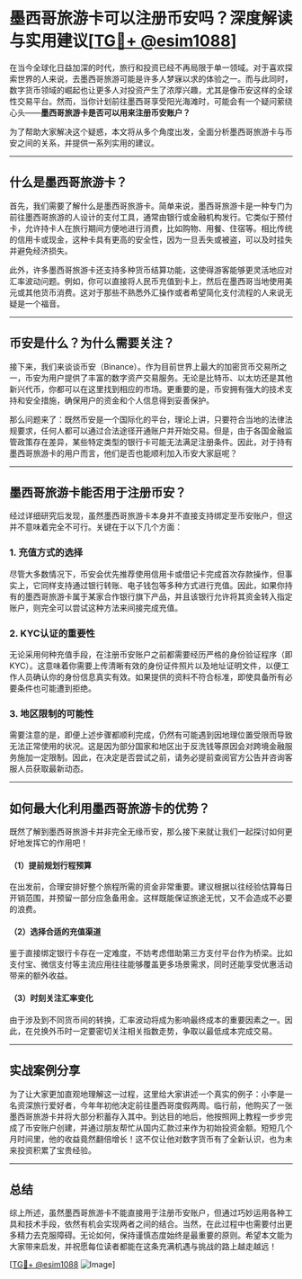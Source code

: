 # 墨西哥旅游卡可以注册币安吗？深度解读与实用建议[[TG💪+ @esim1088](https://t.me/s/esim1088)]

在当今全球化日益加深的时代，旅行和投资已经不再局限于单一领域。对于喜欢探索世界的人来说，去墨西哥旅游可能是许多人梦寐以求的体验之一。而与此同时，数字货币领域的崛起也让更多人对投资产生了浓厚兴趣，尤其是像币安这样的全球性交易平台。然而，当你计划前往墨西哥享受阳光海滩时，可能会有一个疑问萦绕心头——**墨西哥旅游卡是否可以用来注册币安账户？**

为了帮助大家解决这个疑惑，本文将从多个角度出发，全面分析墨西哥旅游卡与币安之间的关系，并提供一系列实用的建议。

---

## 什么是墨西哥旅游卡？

首先，我们需要了解什么是墨西哥旅游卡。简单来说，墨西哥旅游卡是一种专门为前往墨西哥旅游的人设计的支付工具，通常由银行或金融机构发行。它类似于预付卡，允许持卡人在旅行期间方便地进行消费，比如购物、用餐、住宿等。相比传统的信用卡或现金，这种卡具有更高的安全性，因为一旦丢失或被盗，可以及时挂失并避免经济损失。

此外，许多墨西哥旅游卡还支持多种货币结算功能，这使得游客能够更灵活地应对汇率波动问题。例如，你可以直接将人民币充值到卡上，然后在墨西哥当地使用美元或其他货币消费。这对于那些不熟悉外汇操作或者希望简化支付流程的人来说无疑是一个福音。

---

## 币安是什么？为什么需要关注？

接下来，我们来谈谈币安（Binance）。作为目前世界上最大的加密货币交易所之一，币安为用户提供了丰富的数字资产交易服务。无论是比特币、以太坊还是其他新兴代币，你都可以在这里找到相应的市场。更重要的是，币安拥有强大的技术支持和安全措施，确保用户的资金和个人信息得到妥善保护。

那么问题来了：既然币安是一个国际化的平台，理论上讲，只要符合当地的法律法规要求，任何人都可以通过合法途径开通账户并开始交易。但是，由于各国金融监管政策存在差异，某些特定类型的银行卡可能无法满足注册条件。因此，对于持有墨西哥旅游卡的用户而言，他们是否也能顺利加入币安大家庭呢？

---

## 墨西哥旅游卡能否用于注册币安？

经过详细研究后发现，虽然墨西哥旅游卡本身并不直接支持绑定至币安账户，但这并不意味着完全不可行。关键在于以下几个方面：

### 1. **充值方式的选择**
尽管大多数情况下，币安会优先推荐使用信用卡或借记卡完成首次存款操作，但事实上，它同样支持通过银行转账、电子钱包等多种方式进行充值。因此，如果你持有的墨西哥旅游卡属于某家合作银行旗下产品，并且该银行允许将其资金转入指定账户，则完全可以尝试这种方法来间接完成充值。

### 2. **KYC认证的重要性**
无论采用何种充值手段，在注册币安账户之前都需要经历严格的身份验证程序（即KYC）。这意味着你需要上传清晰有效的身份证件照片以及地址证明文件，以便工作人员确认你的身份信息真实有效。如果提供的资料不符合标准，即使具备所有必要条件也可能遭到拒绝。

### 3. **地区限制的可能性**
需要注意的是，即便上述步骤都顺利完成，仍然有可能遇到因地理位置受限而导致无法正常使用的状况。这是因为部分国家和地区出于反洗钱等原因会对跨境金融服务施加一定限制。因此，在决定是否尝试之前，请务必提前查阅官方公告并咨询客服人员获取最新动态。

---

## 如何最大化利用墨西哥旅游卡的优势？

既然了解到墨西哥旅游卡并非完全无缘币安，那么接下来就让我们一起探讨如何更好地发挥它的作用吧！

#### （1）提前规划行程预算
在出发前，合理安排好整个旅程所需的资金非常重要。建议根据以往经验估算每日开销范围，并预留一部分应急备用金。这样既能保证旅途无忧，又不会造成不必要的浪费。

#### （2）选择合适的充值渠道
鉴于直接绑定银行卡存在一定难度，不妨考虑借助第三方支付平台作为桥梁。比如支付宝、微信支付等主流应用往往能够覆盖更多场景需求，同时还能享受优惠活动带来的额外收益。

#### （3）时刻关注汇率变化
由于涉及到不同货币间的转换，汇率波动将成为影响最终成本的重要因素之一。因此，在兑换外币时一定要密切关注相关指数走势，争取以最低成本完成交易。

---

## 实战案例分享

为了让大家更加直观地理解这一过程，这里给大家讲述一个真实的例子：小李是一名资深旅行爱好者，今年年初他决定前往墨西哥度假两周。临行前，他购买了一张墨西哥旅游卡并将大部分积蓄存入其中。到达目的地后，他按照网上教程一步步完成了币安账户创建，并通过朋友帮忙从国内汇款过来作为初始投资金额。短短几个月时间里，他的收益竟然翻倍增长！这不仅让他对数字货币有了全新认识，也为未来投资积累了宝贵经验。

---

## 总结

综上所述，虽然墨西哥旅游卡不能直接用于注册币安账户，但通过巧妙运用各种工具和技术手段，依然有机会实现两者之间的结合。当然，在此过程中也需要付出更多精力去克服障碍。无论如何，保持谨慎态度始终是最重要的原则。希望本文能为大家带来启发，并祝愿每位读者都能在这条充满机遇与挑战的路上越走越远！

[[TG💪+ @esim1088](https://t.me/s/esim1088) ![Image](https://i.postimg.cc/4NQfJmqS/Snipaste-2025-05-13-00-14-12.png)]